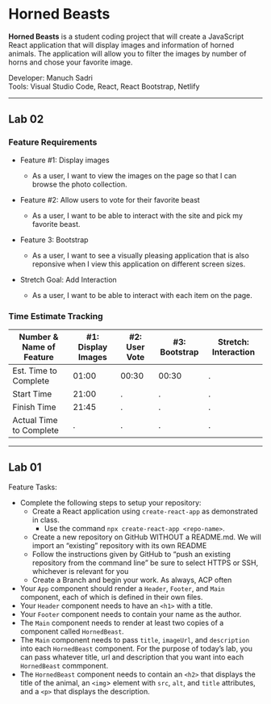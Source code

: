 # Horned Beasts

**Horned Beasts** is a student coding project that will create a JavaScript React application that will display images and information of horned animals. The application will allow you to filter the images by number of horns and chose your favorite image.

Developer: Manuch Sadri  
Tools: Visual Studio Code, React, React Bootstrap, Netlify

---

## Lab 02

### Feature Requirements

- Feature #1: Display images
  - As a user, I want to view the images on the page so that I can browse the photo collection.

- Feature #2: Allow users to vote for their favorite beast
  - As a user, I want to be able to interact with the site and pick my favorite beast.

- Feature 3: Bootstrap
  - As a user, I want to see a visually pleasing application that is also reponsive when I view this application on different screen sizes.

- Stretch Goal: Add Interaction
  - As a user, I want to be able to interact with each item on the page.

### Time Estimate Tracking

| Number & Name of Feature | #1: Display Images | #2: User Vote | #3: Bootstrap | Stretch: Interaction |
|--------------------------|--------------------|---------------|---------------|----------------------|
| Est. Time to Complete    | 01:00 | 00:30 | 00:30 | . |
| Start Time               | 21:00 | . | . | . |
| Finish Time              | 21:45 | . | . | . |
| Actual Time to Complete  | . | . | . | . |

---

## Lab 01

Feature Tasks:

- Complete the following steps to setup your repository:
  - Create a React application using `create-react-app` as demonstrated in class.
    - Use the command `npx create-react-app <repo-name>`.
  - Create a new repository on GitHub WITHOUT a README.md. We will import an “existing” repository with its own README
  - Follow the instructions given by GitHub to “push an existing repository from the command line” be sure to select HTTPS or SSH, whichever is relevant for you
  - Create a Branch and begin your work. As always, ACP often
- Your `App` component should render a `Header`, `Footer`, and `Main` component, each of which is defined in their own files.
- Your `Header` component needs to have an `<h1>` with a title.
- Your `Footer` component needs to contain your name as the author.
- The `Main` component needs to render at least two copies of a component called `HornedBeast`.
- The `Main` component needs to pass `title`, `imageUrl`, and `description` into each `HornedBeast` component. For the purpose of today’s lab, you can pass whatever title, url and description that you want into each `HornedBeast` commponent.
- The `HornedBeast` component needs to contain an `<h2>` that displays the title of the animal, an `<img`> element with `src`, `alt`, and `title` attributes, and a `<p>` that displays the description.
